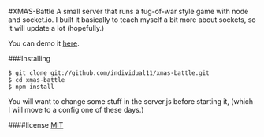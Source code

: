 #XMAS-Battle
A small server that runs a tug-of-war style game with node and socket.io. I built it basically to teach myself a bit more about sockets, so it will update a lot (hopefully.)

You can demo it [here](http://xmas-batter.jit.su).

###Installing

```
$ git clone git://github.com/individual11/xmas-battle.git
$ cd xmas-battle
$ npm install
```

You will want to change some stuff in the server.js before starting it, (which I will move to a config one of these days.)




####license
[MIT](http://opensource.org/licenses/MIT)